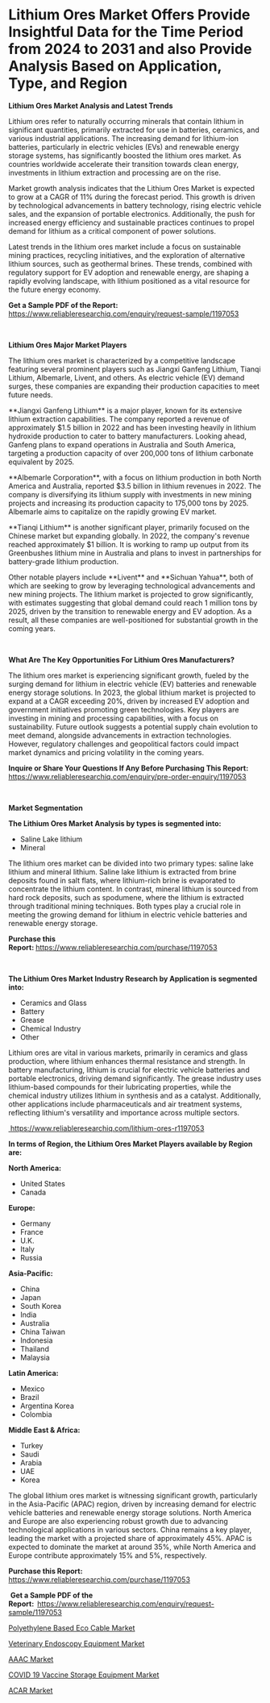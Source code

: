 <p><h1>Lithium Ores Market Offers Provide Insightful Data for the Time Period from 2024 to 2031 and also Provide Analysis Based on Application, Type, and Region</h1></p><p><strong>Lithium Ores Market Analysis and Latest Trends</strong></p>
<p><p>Lithium ores refer to naturally occurring minerals that contain lithium in significant quantities, primarily extracted for use in batteries, ceramics, and various industrial applications. The increasing demand for lithium-ion batteries, particularly in electric vehicles (EVs) and renewable energy storage systems, has significantly boosted the lithium ores market. As countries worldwide accelerate their transition towards clean energy, investments in lithium extraction and processing are on the rise.</p><p>Market growth analysis indicates that the Lithium Ores Market is expected to grow at a CAGR of 11% during the forecast period. This growth is driven by technological advancements in battery technology, rising electric vehicle sales, and the expansion of portable electronics. Additionally, the push for increased energy efficiency and sustainable practices continues to propel demand for lithium as a critical component of power solutions.</p><p>Latest trends in the lithium ores market include a focus on sustainable mining practices, recycling initiatives, and the exploration of alternative lithium sources, such as geothermal brines. These trends, combined with regulatory support for EV adoption and renewable energy, are shaping a rapidly evolving landscape, with lithium positioned as a vital resource for the future energy economy.</p></p>
<p><strong>Get a Sample PDF of the Report:&nbsp;</strong> <a href="https://www.reliableresearchiq.com/enquiry/request-sample/1197053?utm_campaign=120&utm_medium=2&utm_source=Github&utm_content=ia&utm_term=10112024&utm_id=lithium-ores">https://www.reliableresearchiq.com/enquiry/request-sample/1197053</a></p>
<p>&nbsp;</p>
<p><strong>Lithium Ores Major Market Players</strong></p>
<p><p>The lithium ores market is characterized by a competitive landscape featuring several prominent players such as Jiangxi Ganfeng Lithium, Tianqi Lithium, Albemarle, Livent, and others. As electric vehicle (EV) demand surges, these companies are expanding their production capacities to meet future needs.</p><p>**Jiangxi Ganfeng Lithium** is a major player, known for its extensive lithium extraction capabilities. The company reported a revenue of approximately $1.5 billion in 2022 and has been investing heavily in lithium hydroxide production to cater to battery manufacturers. Looking ahead, Ganfeng plans to expand operations in Australia and South America, targeting a production capacity of over 200,000 tons of lithium carbonate equivalent by 2025.</p><p>**Albemarle Corporation**, with a focus on lithium production in both North America and Australia, reported $3.5 billion in lithium revenues in 2022. The company is diversifying its lithium supply with investments in new mining projects and increasing its production capacity to 175,000 tons by 2025. Albemarle aims to capitalize on the rapidly growing EV market.</p><p>**Tianqi Lithium** is another significant player, primarily focused on the Chinese market but expanding globally. In 2022, the company's revenue reached approximately $1 billion. It is working to ramp up output from its Greenbushes lithium mine in Australia and plans to invest in partnerships for battery-grade lithium production.</p><p>Other notable players include **Livent** and **Sichuan Yahua**, both of which are seeking to grow by leveraging technological advancements and new mining projects. The lithium market is projected to grow significantly, with estimates suggesting that global demand could reach 1 million tons by 2025, driven by the transition to renewable energy and EV adoption. As a result, all these companies are well-positioned for substantial growth in the coming years.</p></p>
<p>&nbsp;</p>
<p><strong>What Are The Key Opportunities For Lithium Ores Manufacturers?</strong></p>
<p><p>The lithium ores market is experiencing significant growth, fueled by the surging demand for lithium in electric vehicle (EV) batteries and renewable energy storage solutions. In 2023, the global lithium market is projected to expand at a CAGR exceeding 20%, driven by increased EV adoption and government initiatives promoting green technologies. Key players are investing in mining and processing capabilities, with a focus on sustainability. Future outlook suggests a potential supply chain evolution to meet demand, alongside advancements in extraction technologies. However, regulatory challenges and geopolitical factors could impact market dynamics and pricing volatility in the coming years.</p></p>
<p><strong>Inquire or Share Your Questions If Any Before Purchasing This Report:</strong> <a href="https://www.reliableresearchiq.com/enquiry/pre-order-enquiry/1197053?utm_campaign=120&utm_medium=2&utm_source=Github&utm_content=ia&utm_term=10112024&utm_id=lithium-ores">https://www.reliableresearchiq.com/enquiry/pre-order-enquiry/1197053</a></p>
<p>&nbsp;</p>
<p><strong>Market Segmentation</strong></p>
<p><strong>The Lithium Ores Market Analysis by types is segmented into:</strong></p>
<p><ul><li>Saline Lake lithium</li><li>Mineral</li></ul></p>
<p><p>The lithium ores market can be divided into two primary types: saline lake lithium and mineral lithium. Saline lake lithium is extracted from brine deposits found in salt flats, where lithium-rich brine is evaporated to concentrate the lithium content. In contrast, mineral lithium is sourced from hard rock deposits, such as spodumene, where the lithium is extracted through traditional mining techniques. Both types play a crucial role in meeting the growing demand for lithium in electric vehicle batteries and renewable energy storage.</p></p>
<p><strong>Purchase this Report:&nbsp;</strong><a href="https://www.reliableresearchiq.com/purchase/1197053?utm_campaign=120&utm_medium=2&utm_source=Github&utm_content=ia&utm_term=10112024&utm_id=lithium-ores">https://www.reliableresearchiq.com/purchase/1197053</a></p>
<p>&nbsp;</p>
<p><strong>The Lithium Ores Market Industry Research by Application is segmented into:</strong></p>
<p><ul><li>Ceramics and Glass</li><li>Battery</li><li>Grease</li><li>Chemical Industry</li><li>Other</li></ul></p>
<p><p>Lithium ores are vital in various markets, primarily in ceramics and glass production, where lithium enhances thermal resistance and strength. In battery manufacturing, lithium is crucial for electric vehicle batteries and portable electronics, driving demand significantly. The grease industry uses lithium-based compounds for their lubricating properties, while the chemical industry utilizes lithium in synthesis and as a catalyst. Additionally, other applications include pharmaceuticals and air treatment systems, reflecting lithium's versatility and importance across multiple sectors.</p></p>
<p><a href="https://www.reliableresearchiq.com/lithium-ores-r1197053?utm_campaign=120&utm_medium=2&utm_source=Github&utm_content=ia&utm_term=10112024&utm_id=lithium-ores">&nbsp;https://www.reliableresearchiq.com/lithium-ores-r1197053</a></p>
<p><strong>In terms of Region, the Lithium Ores Market Players available by Region are:</strong></p>
<p>
    <p> <strong> North America: </strong>
        <ul>
            <li>United States</li>
            <li>Canada</li>
        </ul>
        </p> 
    <p> <strong> Europe: </strong>
        <ul>
            <li>Germany</li>
            <li>France</li>
            <li>U.K.</li>
            <li>Italy</li>
            <li>Russia</li>
        </ul>
        </p> 
    <p> <strong> Asia-Pacific: </strong>
        <ul>
            <li>China</li>
            <li>Japan</li>
            <li>South Korea</li>
            <li>India</li>
            <li>Australia</li>
            <li>China Taiwan</li>
            <li>Indonesia</li>
            <li>Thailand</li>
            <li>Malaysia</li>
        </ul>
        </p> 
    <p> <strong> Latin America: </strong>
        <ul>
            <li>Mexico</li>
            <li>Brazil</li>
            <li>Argentina Korea</li>
            <li>Colombia</li>
        </ul>
        </p> 
    <p> <strong> Middle East & Africa: </strong>
        <ul>
            <li>Turkey</li>
            <li>Saudi</li>
            <li>Arabia</li>
            <li>UAE</li>
            <li>Korea</li>
        </ul>
    </p>
    </p>
<p><p>The global lithium ores market is witnessing significant growth, particularly in the Asia-Pacific (APAC) region, driven by increasing demand for electric vehicle batteries and renewable energy storage solutions. North America and Europe are also experiencing robust growth due to advancing technological applications in various sectors. China remains a key player, leading the market with a projected share of approximately 45%. APAC is expected to dominate the market at around 35%, while North America and Europe contribute approximately 15% and 5%, respectively.</p></p>
<p><strong>Purchase this Report: </strong><a href="https://www.reliableresearchiq.com/purchase/1197053?utm_campaign=120&utm_medium=2&utm_source=Github&utm_content=ia&utm_term=10112024&utm_id=lithium-ores">https://www.reliableresearchiq.com/purchase/1197053</a></p>
<p>&nbsp;<strong>Get a Sample PDF of the Report:&nbsp;&nbsp;</strong><a href="https://www.reliableresearchiq.com/enquiry/request-sample/1197053?utm_campaign=120&utm_medium=2&utm_source=Github&utm_content=ia&utm_term=10112024&utm_id=lithium-ores">https://www.reliableresearchiq.com/enquiry/request-sample/1197053</a></p>
<p><strong></strong></p>
<p><p><a href="https://www.linkedin.com/pulse/polyethylene-based-eco-cable-market-size-status-forecast-2024-2031-ilmif?utm_campaign=120&utm_medium=2&utm_source=Github&utm_content=ia&utm_term=10112024&utm_id=lithium-ores">Polyethylene Based Eco Cable Market</a></p><p><a href="https://issuu.com/reportprime-2/docs/veterinary-endoscopy-equipment-mark_076e22ed6cd118?utm_campaign=120&utm_medium=2&utm_source=Github&utm_content=ia&utm_term=10112024&utm_id=lithium-ores">Veterinary Endoscopy Equipment Market</a></p><p><a href="https://github.com/brittroma9i/Market-Research-Report-List-1/blob/main/aaac-market.md?utm_campaign=120&utm_medium=2&utm_source=Github&utm_content=ia&utm_term=10112024&utm_id=lithium-ores">AAAC Market</a></p><p><a href="https://issuu.com/reportprime-2/docs/covid-19-vaccine-storage-equipment-_071a84497113e8?utm_campaign=120&utm_medium=2&utm_source=Github&utm_content=ia&utm_term=10112024&utm_id=lithium-ores">COVID 19 Vaccine Storage Equipment Market</a></p><p><a href="https://github.com/bailee2qhthar/Market-Research-Report-List-1/blob/main/acar-market.md?utm_campaign=120&utm_medium=2&utm_source=Github&utm_content=ia&utm_term=10112024&utm_id=lithium-ores">ACAR Market</a></p></p>